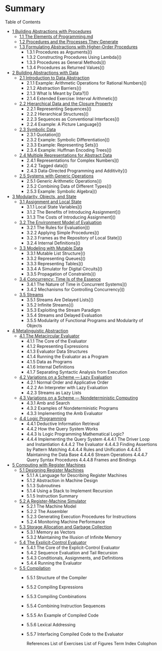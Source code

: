 # Summary

Table of Contents

* [1 Building Abstractions with Procedures](README.md)
  * [1.1 The Elements of Programming.md](ch1/1.1TheElementsofProgramming.md)
  * [1.2 Procedures and the Processes They Generate](ch1/1.2ProcedureAndProcess.md)
  * [1.3 Formulating Abstractions with Higher-Order Procedures](README.md)
    * 1.3.1 Procedures as Arguments]()
    * 1.3.2 Constructing Procedures Using Lambda]()
    * 1.3.3 Procedures as General Methods]()
    * 1.3.4 Procedures as Returned Values]()
* [2 Building Abstractions with Data](README.md)
  * [2.1 Introduction to Data Abstraction](README.md)
  	* 2.1.1 Example: Arithmetic Operations for Rational Numbers]()
  	* 2.1.2 Abstraction Barriers]()
  	* 2.1.3 What Is Meant by Data?]()
  	* 2.1.4 Extended Exercise: Interval Arithmetic]()
  * [2.2 Hierarchical Data and the Closure Property](README.md)
  	* 2.2.1 Representing Sequences]()
  	* 2.2.2 Hierarchical Structures]()
  	* 2.2.3 Sequences as Conventional Interfaces]()
  	* 2.2.4 Example: A Picture Language]()
  * [2.3 Symbolic Data](README.md)
  	* 2.3.1 Quotation]()
  	* 2.3.2 Example: Symbolic Differentiation]()
  	* 2.3.3 Example: Representing Sets]()
  	* 2.3.4 Example: Huffman Encoding Trees]()
  * [2.4 Multiple Representations for Abstract Data](README.md)
  	* 2.4.1 Representations for Complex Numbers]()
  	* 2.4.2 Tagged data]()
  	* 2.4.3 Data-Directed Programming and Additivity]()
  * [2.5 Systems with Generic Operations](README.md)
  	* 2.5.1 Generic Arithmetic Operations]()
  	* 2.5.2 Combining Data of Different Types]()
  	* 2.5.3 Example: Symbolic Algebra]()
* [3 Modularity, Objects, and State](README.md)
  * [3.1 Assignment and Local State](README.md)
  	* 3.1.1 Local State Variables]()
  	* 3.1.2 The Benefits of Introducing Assignment]()
  	* 3.1.3 The Costs of Introducing Assignment]()
  * [3.2 The Environment Model of Evaluation](README.md)
  	* 3.2.1 The Rules for Evaluation]()
  	* 3.2.2 Applying Simple Procedures]()
  	* 3.2.3 Frames as the Repository of Local State]()
  	* 3.2.4 Internal Definitions]()
  * [3.3 Modeling with Mutable Data](README.md)
  	* 3.3.1 Mutable List Structure]()
  	* 3.3.2 Representing Queues]()
  	* 3.3.3 Representing Tables]()
  	* 3.3.4 A Simulator for Digital Circuits]()
  	* 3.3.5 Propagation of Constraints]()
  * [3.4 Concurrency: Time Is of the Essence](README.md)
  	* 3.4.1 The Nature of Time in Concurrent Systems]()
  	* 3.4.2 Mechanisms for Controlling Concurrency]()
  * [3.5 Streams](README.md)
  	* 3.5.1 Streams Are Delayed Lists]()
  	* 3.5.2 Infinite Streams]()
  	* 3.5.3 Exploiting the Stream Paradigm
  	* 3.5.4 Streams and Delayed Evaluation
  	* 3.5.5 Modularity of Functional Programs and Modularity of Objects
* [4 Metalinguistic Abstraction](README.md)
  * [4.1 The Metacircular Evaluator](README.md)
  	* 4.1.1 The Core of the Evaluator
  	* 4.1.2 Representing Expressions
  	* 4.1.3 Evaluator Data Structures
  	* 4.1.4 Running the Evaluator as a Program
  	* 4.1.5 Data as Programs
  	* 4.1.6 Internal Definitions
  	* 4.1.7 Separating Syntactic Analysis from Execution
  * [4.2 Variations on a Scheme — Lazy Evaluation](README.md)
  	* 4.2.1 Normal Order and Applicative Order
  	* 4.2.2 An Interpreter with Lazy Evaluation
  	* 4.2.3 Streams as Lazy Lists
  * [4.3 Variations on a Scheme — Nondeterministic Computing](README.md)
  	* 4.3.1 Amb and Search
  	* 4.3.2 Examples of Nondeterministic Programs
  	* 4.3.3 Implementing the Amb Evaluator
  * [4.4 Logic Programming](README.md)
  	* 4.4.1 Deductive Information Retrieval
  	* 4.4.2 How the Query System Works
  	* 4.4.3 Is Logic Programming Mathematical Logic?
  	* 4.4.4 Implementing the Query System
  		 	4.4.4.1 The Driver Loop and Instantiation
  		 	4.4.4.2 The Evaluator
  		 	4.4.4.3 Finding Assertions by Pattern Matching
  		 	4.4.4.4 Rules and Unification
  		 	4.4.4.5 Maintaining the Data Base
  		 	4.4.4.6 Stream Operations
  		 	4.4.4.7 Query Syntax Procedures
  		 	4.4.4.8 Frames and Bindings
* [5 Computing with Register Machines](README.md)
  * [5.1 Designing Register Machines](README.md)
    * 5.1.1 A Language for Describing Register Machines
    * 5.1.2 Abstraction in Machine Design
    * 5.1.3 Subroutines
    * 5.1.4 Using a Stack to Implement Recursion
    * 5.1.5 Instruction Summary
  * [5.2 A Register-Machine Simulator](README.md)
    * 5.2.1 The Machine Model
    * 5.2.2 The Assembler
    * 5.2.3 Generating Execution Procedures for Instructions
    * 5.2.4 Monitoring Machine Performance
  * [5.3 Storage Allocation and Garbage Collection](README.md)
    * 5.3.1 Memory as Vectors
    * 5.3.2 Maintaining the Illusion of Infinite Memory
  * [5.4 The Explicit-Control Evaluator](README.md)
    * 5.4.1 The Core of the Explicit-Control Evaluator
    * 5.4.2 Sequence Evaluation and Tail Recursion
    * 5.4.3 Conditionals, Assignments, and Definitions
    * 5.4.4 Running the Evaluator
  * [5.5 Compilation](README.md)
    * 5.5.1 Structure of the Compiler

    * 5.5.2 Compiling Expressions

    * 5.5.3 Compiling Combinations

    * 5.5.4 Combining Instruction Sequences

    * 5.5.5 An Example of Compiled Code

    * 5.5.6 Lexical Addressing

    * 5.5.7 Interfacing Compiled Code to the Evaluator

      References
      List of Exercises
      List of Figures
      Term Index
      Colophon
